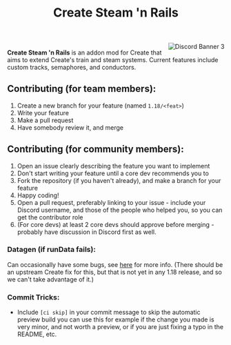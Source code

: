 
<h1 align="center">Create Steam 'n Rails</h1>
<br><br>
<img src="https://discordapp.com/api/guilds/706277846389227612/widget.png?style=banner3" alt="Discord Banner 3" align="right"/>

**Create Steam 'n Rails** is an addon mod for Create that aims to extend Create's train and steam systems. Current features include custom tracks, semaphores, and conductors.

## Contributing (for team members):
1. Create a new branch for your feature (named `1.18/<feat>`)
2. Write your feature
3. Make a pull request
4. Have somebody review it, and merge

## Contributing (for community members):
1. Open an issue clearly describing the feature you want to implement
2. Don't start writing your feature until a core dev recommends you to
3. Fork the repository (if you haven't already), and make a branch for your feature
4. Happy coding!
5. Open a pull request, preferably linking to your issue - include your Discord username, and those of the people who helped you, so you can get the contributor role
6. (For core devs) at least 2 core devs should approve before merging - probably have discussion in Discord first as well.

### Datagen (if runData fails):
Can occasionally have some bugs, see [here](src/main/java/com/railwayteam/railways/mixin/README.md) for more info. (There should be an upstream Create fix for this, but that is not yet in any 1.18 release, and so we can't take advantage of it.)

### Commit Tricks:

- Include `[ci skip]` in your commit message to skip the automatic preview build
you can use this for example if the change you made is very minor, and not worth
a preview, or if you are just fixing a typo in the README, etc.
